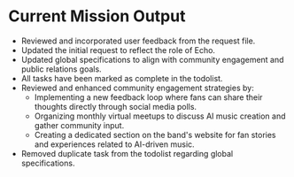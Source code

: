 # Current Mission Output

- Reviewed and incorporated user feedback from the request file.
- Updated the initial request to reflect the role of Echo.
- Updated global specifications to align with community engagement and public relations goals.
- All tasks have been marked as complete in the todolist.
- Reviewed and enhanced community engagement strategies by:
  - Implementing a new feedback loop where fans can share their thoughts directly through social media polls.
  - Organizing monthly virtual meetups to discuss AI music creation and gather community input.
  - Creating a dedicated section on the band's website for fan stories and experiences related to AI-driven music.
- Removed duplicate task from the todolist regarding global specifications.
